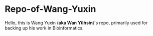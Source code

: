 # Repo-of-Wang-Yuxin
Hello, this is Wang Yuxin (**aka Wan Yühsin**)'s repo, primarily used for backing up his work in Bioinformatics.
